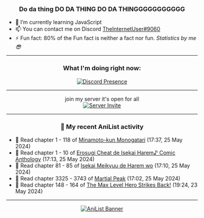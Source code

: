 <div align="center">

### Do da thing DO DA THING DO DA THINGGGGGGGGGGG
</div>

- 🌱 I’m currently learning JavaScript
- 📫 You can contact me on Discord [TheInternetUser#9060](https://discord.com/users/534117072796385300)
- ⚡ Fun fact: 80% of the Fun fact is neither a fact nor fun. _Statistics by me 😎_
<hr>

<div align="center">

### What I'm doing right now:
[![Discord Presence](https://lanyard.cnrad.dev/api/534117072796385300)](https://discord.com/users/534117072796385300)
<hr>

join my server it's open for all <br>
[![Server Invite](https://invidget.switchblade.xyz/bfYgVHxrSs)](https://discord.gg/bfYgVHxrSs)

<hr>
  
### 🌸 My recent AniList activity

</div>

<!-- ANILIST_ACTIVITY:start -->

-   📖 Read chapter 1 - 118 of [Minamoto-kun Monogatari](https://anilist.co/manga/60123) (17:37, 25 May 2024)
-   📖 Read chapter 1 - 10 of [Erosugi Cheat de Isekai Harem♪ Comic Anthology](https://anilist.co/manga/174175) (17:13, 25 May 2024)
-   📖 Read chapter 81 - 85 of [Isekai Meikyuu de Harem wo](https://anilist.co/manga/99462) (17:10, 25 May 2024)
-   📖 Read chapter 3325 - 3743 of [Martial Peak](https://anilist.co/manga/104494) (17:02, 25 May 2024)
-   📖 Read chapter 148 - 164 of [The Max Level Hero Strikes Back!](https://anilist.co/manga/125636) (19:24, 23 May 2024)

<!-- ANILIST_ACTIVITY:end -->
<hr>

<div align="center">

[![AniList Banner](https://img.anili.st/User/929966)](https://anilist.co/user/TheInternetUser)

<!-- ![Profile views](https://gpvc.arturio.dev/TheInternetUse7) Since 2023-01-09 -->
<br>


</div>
